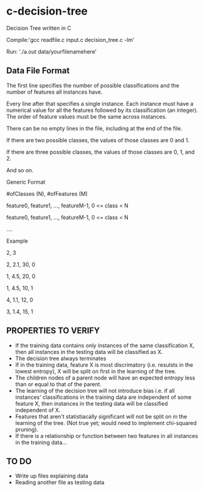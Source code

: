 # c-decision-tree
Decision Tree written in C


Compile:'gcc readfile.c input.c decision_tree.c -lm'

Run:	'./a.out data/yourfilenamehere'


Data File Format
----------------------------------------------------------------------------------------------------------------------
The first line specifies the number of possible classifications and the number of features all instances have.

Every line after that specifies a single instance. Each instance must have a numerical value for all the features
followed by its classification (an integer). The order of feature values must be the same across instances.

There can be no empty lines in the file, including at the end of the file.

If there are two possible classes, the values of those classes are 0 and 1.

If there are three possible classes, the values of those classes are 0, 1, and 2.

And so on.



Generic Format

#ofClasses (N), #ofFeatures (M)

feature0, feature1, ..., featureM-1, 0 <= class < N

feature0, feature1, ..., featureM-1, 0 <= class < N

....



Example

2, 3

2, 2.1, 30, 0

1, 4.5, 20, 0

1, 4.5, 10, 1

4, 1.1, 12, 0

3, 1.4, 15, 1



PROPERTIES TO VERIFY
---------------------------
- If the training data contains only instances of the same classification X, then all instances in the testing data will be classified as X.
- The decision tree always terminates
- If in the training data, feature X is most discrimatory (i.e. resulsts in the lowest entropy), X will be split on first in the learning of the tree.
- The children nodes of a parent node will have an expected entropy less than or equal to that of the parent.
- The learning of the decision tree will not introduce bias i.e. if all instances' classifications in the training data are independent of some feature X, then instances in the testing data will be classified independent of X.
- Features that aren't statistiacally significant will not be split on in the learning of the tree. (Not true yet; would need to implement chi-squared pruning).
- If there is a relationship or function between two features in all instances in the training data...



TO DO
---------------------------
- Write up files explaining data
- Reading another file as testing data
